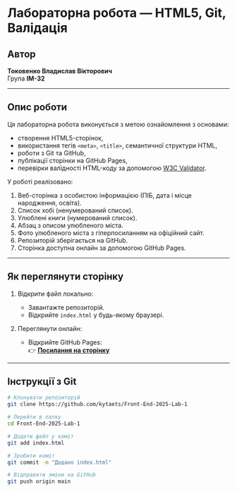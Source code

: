 # Лабораторна робота — HTML5, Git, Валідація

## Автор
**Токовенко Владислав Вікторович**  
Група **ІМ-32**  

---

## Опис роботи
Ця лабораторна робота виконується з метою ознайомлення з основами:
- створення HTML5-сторінок,
- використання тегів `<meta>`, `<title>`, семантичної структури HTML,
- роботи з Git та GitHub,
- публікації сторінки на GitHub Pages,
- перевірки валідності HTML-коду за допомогою [W3C Validator](https://validator.w3.org/).

У роботі реалізовано:
1. Веб-сторінка з особистою інформацією (ПІБ, дата і місце народження, освіта).
2. Список хобі (ненумерований список).
3. Улюблені книги (нумерований список).
4. Абзац з описом улюбленого міста.
5. Фото улюбленого міста з гіперпосиланням на офіційний сайт.
6. Репозиторій зберігається на GitHub.
7. Сторінка доступна онлайн за допомогою GitHub Pages.

---

## Як переглянути сторінку
1. Відкрити файл локально:
   - Завантажте репозиторій.
   - Відкрийте `index.html` у будь-якому браузері.

2. Переглянути онлайн:
   - Відкрийте GitHub Pages:  
     👉 [**Посилання на сторінку**](https://kytaets.github.io/Front-End-2025-Lab-1/)  

---

## Інструкції з Git
```bash
# Клонувати репозиторій
git clone https://github.com/kytaets/Front-End-2025-Lab-1

# Перейти в папку
cd Front-End-2025-Lab-1

# Додати файл у коміт
git add index.html

# Зробити коміт
git commit -m "Додано index.html"

# Відправити зміни на GitHub
git push origin main
